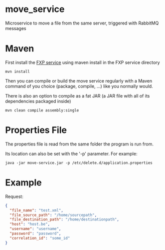 # move_service
Microservice to move a file from the same server, triggered with RabbitMQ messages

# Maven 
First install the [FXP service](https://github.com/viaacode/fxp_service) using maven install in the FXP service directory
```
mvn install
```
Then you can compile or build the move service regularly with a Maven command of you choice (package, compile, ...) like you normally would.

There is also an option to compile as a fat JAR (a JAR file with all of its dependencies packaged inside)

```
mvn clean compile assembly:single
```

# Properties File

The properties file is read from the same folder the program is run from.

Its location can also be set with the '-p' parameter. For example:

```
java -jar move-service.jar -p /etc/delete.d/application.properties
```

# Example

Request:

```json
{
  "file_name": "test.xml",
  "file_source_path": "/home/sourcepath",
  "file_destination_path": "/home/destinationpath",
  "host": "host.be",
  "username": "username",
  "password": "password",
  "correlation_id": "some_id"
}
```
